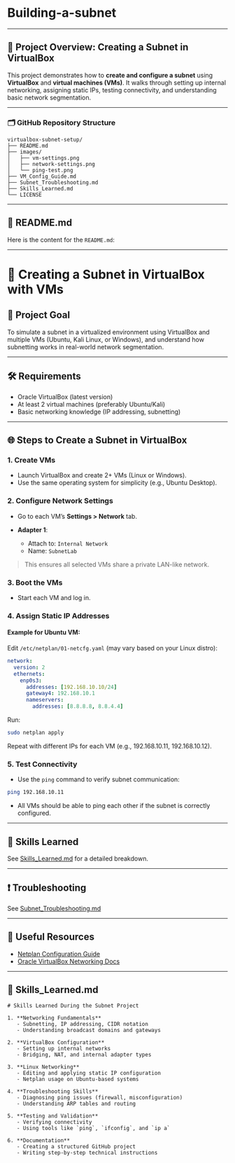 # Building-a-subnet

---

## 🔧 Project Overview: Creating a Subnet in VirtualBox

This project demonstrates how to **create and configure a subnet** using **VirtualBox** and **virtual machines (VMs)**. It walks through setting up internal networking, assigning static IPs, testing connectivity, and understanding basic network segmentation.

---

### 🗂 GitHub Repository Structure

```
virtualbox-subnet-setup/
├── README.md
├── images/
│   ├── vm-settings.png
│   ├── network-settings.png
│   └── ping-test.png
├── VM_Config_Guide.md
├── Subnet_Troubleshooting.md
├── Skills_Learned.md
└── LICENSE
```

---

## 📄 README.md

Here is the content for the `README.md`:

---

# 🧩 Creating a Subnet in VirtualBox with VMs

## 📌 Project Goal

To simulate a subnet in a virtualized environment using VirtualBox and multiple VMs (Ubuntu, Kali Linux, or Windows), and understand how subnetting works in real-world network segmentation.

---

## 🛠 Requirements

* Oracle VirtualBox (latest version)
* At least 2 virtual machines (preferably Ubuntu/Kali)
* Basic networking knowledge (IP addressing, subnetting)

---

## 🌐 Steps to Create a Subnet in VirtualBox

### 1. Create VMs

* Launch VirtualBox and create 2+ VMs (Linux or Windows).
* Use the same operating system for simplicity (e.g., Ubuntu Desktop).

### 2. Configure Network Settings

* Go to each VM’s **Settings > Network** tab.
* **Adapter 1**:

  * Attach to: `Internal Network`
  * Name: `SubnetLab`

> This ensures all selected VMs share a private LAN-like network.

### 3. Boot the VMs

* Start each VM and log in.

### 4. Assign Static IP Addresses

#### Example for Ubuntu VM:

Edit `/etc/netplan/01-netcfg.yaml` (may vary based on your Linux distro):

```yaml
network:
  version: 2
  ethernets:
    enp0s3:
      addresses: [192.168.10.10/24]
      gateway4: 192.168.10.1
      nameservers:
        addresses: [8.8.8.8, 8.8.4.4]
```

Run:

```bash
sudo netplan apply
```

Repeat with different IPs for each VM (e.g., 192.168.10.11, 192.168.10.12).

### 5. Test Connectivity

* Use the `ping` command to verify subnet communication:

```bash
ping 192.168.10.11
```

* All VMs should be able to ping each other if the subnet is correctly configured.

---

## 🧠 Skills Learned

See [Skills\_Learned.md](Skills_Learned.md) for a detailed breakdown.

---

## ❗ Troubleshooting

See [Subnet\_Troubleshooting.md](Subnet_Troubleshooting.md)


---

## 🔗 Useful Resources

* [Netplan Configuration Guide](https://netplan.io/examples)
* [Oracle VirtualBox Networking Docs](https://www.virtualbox.org/manual/ch06.html)

---

## 🧠 Skills\_Learned.md

```
# Skills Learned During the Subnet Project

1. **Networking Fundamentals**
   - Subnetting, IP addressing, CIDR notation
   - Understanding broadcast domains and gateways

2. **VirtualBox Configuration**
   - Setting up internal networks
   - Bridging, NAT, and internal adapter types

3. **Linux Networking**
   - Editing and applying static IP configuration
   - Netplan usage on Ubuntu-based systems

4. **Troubleshooting Skills**
   - Diagnosing ping issues (firewall, misconfiguration)
   - Understanding ARP tables and routing

5. **Testing and Validation**
   - Verifying connectivity
   - Using tools like `ping`, `ifconfig`, and `ip a`

6. **Documentation**
   - Creating a structured GitHub project
   - Writing step-by-step technical instructions
```
